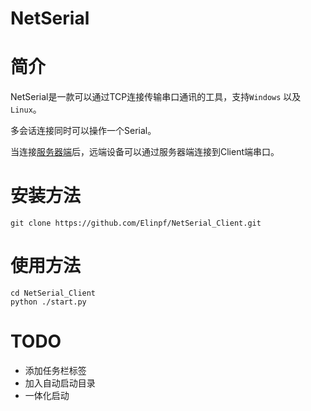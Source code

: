# NetSerial

# 简介

NetSerial是一款可以通过TCP连接传输串口通讯的工具，支持`Windows` 以及 `Linux`。

多会话连接同时可以操作一个Serial。

当连接[服务器端](https://github.com/Elinpf/NetSerial_Server)后，远端设备可以通过服务器端连接到Client端串口。

# 安装方法
```
git clone https://github.com/Elinpf/NetSerial_Client.git
```

# 使用方法
```
cd NetSerial_Client
python ./start.py
```


# TODO

- 添加任务栏标签
- 加入自动启动目录
- 一体化启动